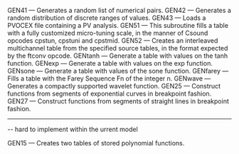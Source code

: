 GEN41 — Generates a random list of numerical pairs.
GEN42 — Generates a random distribution of discrete ranges of values.
GEN43 — Loads a PVOCEX file containing a PV analysis.
GEN51 — This subroutine fills a table with a fully customized micro-tuning scale, in the manner of Csound opcodes cpstun, cpstuni and cpstmid.
GEN52 — Creates an interleaved multichannel table from the specified source tables, in the format expected by the ftconv opcode.
GENtanh — Generate a table with values on the tanh function.
GENexp — Generate a table with values on the exp function.
GENsone — Generate a table with values of the sone function.
GENfarey — Fills a table with the Farey Sequence Fn of the integer n.
GENwave — Generates a compactly supported wavelet function.
GEN25 — Construct functions from segments of exponential curves in breakpoint fashion.
GEN27 — Construct functions from segments of straight lines in breakpoint fashion.


----------------------
-- hard to implement within the urrent model

GEN15 — Creates two tables of stored polynomial functions.